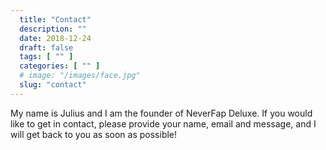 ```yaml
---
  title: "Contact"
  description: ""
  date: 2018-12-24
  draft: false
  tags: [ "" ]
  categories: [ "" ]
  # image: "/images/face.jpg"
  slug: "contact"
---
```


My name is Julius and I am the founder of NeverFap Deluxe. If you would like to get in contact, please provide your name, email and message, and I will get back to you as soon as possible!
